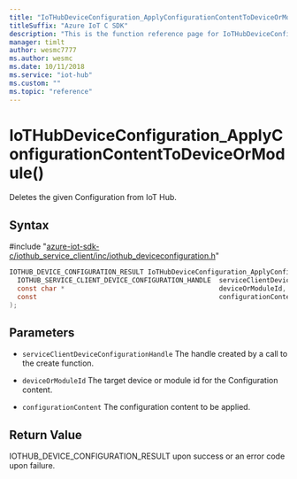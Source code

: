 ```yaml
---                             
title: "IoTHubDeviceConfiguration_ApplyConfigurationContentToDeviceOrModule function reference | Microsoft Docs" 
titleSuffix: "Azure IoT C SDK"            
description: "This is the function reference page for IoTHubDeviceConfiguration_ApplyConfigurationContentToDeviceOrModule() in the Azure IoT C SDK. This SDK is used with Azure IoT Hub and Azure IoT Hub Device Provisioning Service"            
manager: timlt                 
author: wesmc7777              
ms.author: wesmc               
ms.date: 10/11/2018                    
ms.service: "iot-hub"             
ms.custom: ""                
ms.topic: "reference"        
---                            
```


# IoTHubDeviceConfiguration_ApplyConfigurationContentToDeviceOrModule()

Deletes the given Configuration from IoT Hub.

## Syntax

\#include "[azure-iot-sdk-c/iothub_service_client/inc/iothub_deviceconfiguration.h](../iothub-deviceconfiguration-h.md)"  
```C
IOTHUB_DEVICE_CONFIGURATION_RESULT IoTHubDeviceConfiguration_ApplyConfigurationContentToDeviceOrModule(
  IOTHUB_SERVICE_CLIENT_DEVICE_CONFIGURATION_HANDLE  serviceClientDeviceConfigurationHandle,
  const char *                                       deviceOrModuleId,
  const                                              configurationContent
);
```

## Parameters
* `serviceClientDeviceConfigurationHandle` The handle created by a call to the create function. 

* `deviceOrModuleId` The target device or module id for the Configuration content. 

* `configurationContent` The configuration content to be applied.

## Return Value
IOTHUB_DEVICE_CONFIGURATION_RESULT upon success or an error code upon failure.

